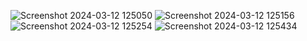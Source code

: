 ![Screenshot 2024-03-12 125050](https://github.com/0xRino/EtiRAT/assets/152611711/98ddf22e-4115-4685-8c87-3a29a2571e23)
![Screenshot 2024-03-12 125156](https://github.com/0xRino/EtiRAT/assets/152611711/27e023cd-76f7-4c7b-a6eb-e01f3eedf32d)
![Screenshot 2024-03-12 125254](https://github.com/0xRino/EtiRAT/assets/152611711/da43fa39-3848-4f0d-9590-ed9962a287e0)
![Screenshot 2024-03-12 125434](https://github.com/0xRino/EtiRAT/assets/152611711/b424ff8d-8ed5-4a2f-aac9-1ac1acd1c8ea)
